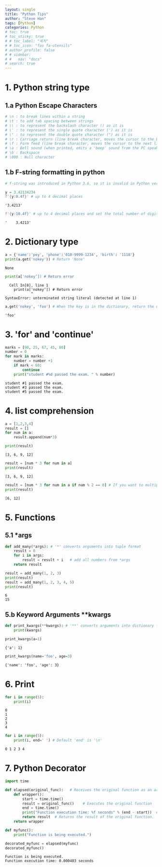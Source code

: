 ```yaml
---
layout: single
title: "Python Tips"
author: "Steve Han"
tags: [Python]
categories: Python
# toc: true
# toc_sticky: true
# # toc_label: "목차"
# # toc_icon: "fas fa-utensils"
# author_profile: false
# # sidebar:
# #   nav: "docs"
# search: true
---
```

<h1>1. Python string type</h1>

<h2>1.a Python Escape Characters</h2>


```python
# \n : to break lines within a string
# \t : to add tab spacing between strings
# \\ : to represent the backslash character () as it is
# \' : to represent the single quote character (') as it is
# \" : to represent the double quote character (") as it is
# \r : Carriage return (line break character, moves the cursor to the beginning of the current line)
# \f : Form feed (line break character, moves the cursor to the next line)
# \a : Bell sound (when printed, emits a 'beep' sound from the PC speaker)
# \b : Backspace
# \000 : Null character
```

<h2>1.b F-string formatting in python</h2>


```python
# f-string was introduced in Python 3.6, so it is invalid in Python versions lower than 3.6.
```


```python
y = 3.42134234
f'{y:0.4f}' # up to 4 decimal places
```




    '3.4213'




```python
f'{y:10.4f}' # up to 4 decimal places and set the total number of digits to 10.
```




    '    3.4213'



<h1>2. Dictionary type</h1>


```python
a = {'name':'pey', 'phone':'010-9999-1234', 'birth': '1118'}
print(a.get('nokey')) # Return 'None'
```

    None



```python
print(a['nokey’]) # Return error
```


      Cell In[8], line 1
        print(a['nokey’]) # Return error
                ^
    SyntaxError: unterminated string literal (detected at line 1)




```python
a.get('nokey', 'foo') # When the key is in the dictionary, return the default value 'foo'
```




    'foo'



<h1>3. 'for' and 'continue' </h1>


```python
marks = [90, 25, 67, 45, 80]
number = 0 
for mark in marks: 
    number = number +1 
    if mark < 60:
        continue 
    print("student #%d passed the exam. " % number)
```

    student #1 passed the exam. 
    student #3 passed the exam. 
    student #5 passed the exam. 


<h1>4. list comprehension</h1>


```python
a = [1,2,3,4]
result = []
for num in a:
    result.append(num*3)

print(result)
```

    [3, 6, 9, 12]



```python
result = [num * 3 for num in a]
print(result)
```

    [3, 6, 9, 12]



```python
result = [num * 3 for num in a if num % 2 == 0] # If you want to multiply 3 to even numbers only
print(result)
```

    [6, 12]


<h1>5. Functions</h1>

<h2>5.1 *args</h2>


```python
def add_many(*args): # '*' converts arguments into tuple format
    result = 0 
    for i in args: 
        result = result + i   # add all numbers from *args
    return result

result = add_many(1, 2, 3)
print(result)
result = add_many(1, 2, 3, 4, 5)
print(result)
```

    6
    15


<h2>5.b Keyword Arguments **kwargs</h2>


```python
def print_kwargs(**kwargs): # '**' converts arguments into dictionary format
    print(kwargs) 
```


```python
print_kwargs(a=1)
```

    {'a': 1}



```python
print_kwargs(name='foo', age=3)
```

    {'name': 'foo', 'age': 3}


<h1>6. Print</h1>


```python
for i in range(5):
    print(i)
```

    0
    1
    2
    3
    4



```python
for i in range(5):
    print(i, end=' ') # Default 'end' is '\n'
```

    0 1 2 3 4 

<h1> 7. Python Decorator</h1>


```python
import time

def elapsed(original_func):   # Receives the original function as an argument.
    def wrapper():
        start = time.time()
        result = original_func()    # Executes the original function
        end = time.time()
        print("Function execution time: %f seconds" % (end - start))  # Prints the execution time of the original function.
        return result  # Returns the result of the original function.
    return wrapper

def myfunc():
    print("Function is being executed.")

decorated_myfunc = elapsed(myfunc)
decorated_myfunc()
```

    Function is being executed.
    Function execution time: 0.000403 seconds
